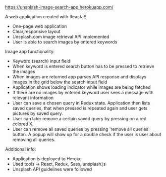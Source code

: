 https://unsplash-image-search-app.herokuapp.com/

A web application created with ReactJS

 - One-page web application
 - Clear,responsive layout
 - Unsplash.com image retrieval API implemented
 - User is able to search images by entered keywords


 Image app functionality:

 - Keyword (search) input field
 - When keyword is entered search button has to be pressed to retrieve the images
 - When images are returned app parses API response and displays images in the grid below the      search input field
 - Application shows loading indicator while images are being fetched
 - If there are no images by entered keyword user sees a message with relevant information
 - User can save a chosen query in Redux state. Application then lists saved queries, that         when pressed is repeated again and user gets pictures by saved query.
 - User can later remove a certain saved query by pressing on a red colored X.
 - User can remove all saved queries by pressing 'remove all queries' button. A popup will show    up for a double check if the user is user about removing all queries.


 Additional info:

 - Application is deployed to Heroku
 - Used tools -> React, Redux, Sass, unsplash.js
 - Unsplash API guidelines were followed